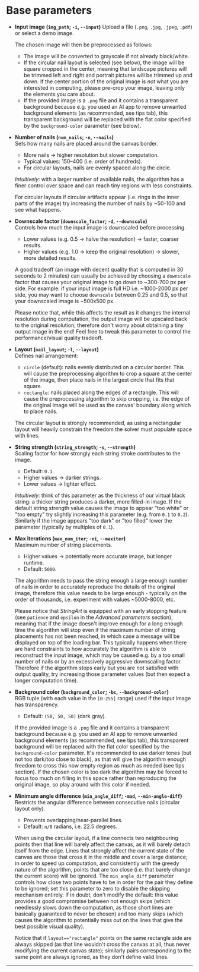 # Base parameters

- **Input image (`img_path`; `-i`, `--input`)**
  Upload a file (`.png`, `.jpg`, `.jpeg`, `.pdf`) or select a demo image.
  
  The chosen image will then be preprocessed as follows:
  - The image will be converted to grayscale if not already black/white.
  - If the circular nail layout is selected (see below), the image will be square cropped in the center, meaning that landscape pictures will be trimmed left and right and portrait pictures will be trimmed up and down. If the center portion of the original image is *not* what you are interested in computing, please pre-crop your image, leaving only the elements you care about.
  - If the provided image is a `.png` file and it contains a transparent background because e.g. you used an AI app to remove unwanted background elements (as recommended, see tips tab), this transparent background will be replaced with the flat color specified by the `background-color` parameter (see below).

- **Number of nails (`num_nails`; `-n`, `--nails`)**  
  Sets how many nails are placed around the canvas border.  

  - More nails → higher resolution but slower computation.  
  - Typical values: 150–400 (i.e. order of hundreds).  
  - For circular layouts, nails are evenly spaced along the circle.

  *Intuitively*: with a larger number of available nails, the algorithm has a finer control over space and can reach tiny regions with less constraints.

  For circular layouts if circular artifacts appear (i.e. rings in the inner parts of the image) try increasing the number of nails by ~50-100 and see what happens.

- **Downscale factor (`downscale_factor`; `-d`, `--downscale`)**  
  Controls how much the input image is downscaled before processing.  
  
  - Lower values (e.g. 0.5 → halve the resolution) → faster, coarser results.  
  - Higher values (e.g. 1.0 → keep the original resolution) → slower, more detailed results.

  A good tradeoff (an image with decent quality that is computed in 30 seconds to 2 minutes) can usually be achieved by choosing a `downscale` factor that causes your original image to go down to ~300-700 px per side. For example: if your input image is full HD i.e. ~1000-2000 px per side, you may want to choose `downscale` between 0.25 and 0.5, so that your downscaled image is ~500x500 px.

  Please notice that, while this affects the result as it changes the internal resolution during computation, the output image will be upscaled back to the original resolution; therefore don't worry about obtaining a tiny output image in the end! Feel free to tweak this parameter to control the performance/visual quality tradeoff.

- **Layout (`nail_layout`; `-l`, `--layout`)**  
  Defines nail arrangement:  

  - `circle` (default): nails evenly distributed on a circular border. This will cause the preprocessing algorithm to crop a square at the center of the image, then place nails in the largest circle that fits that square.
  - `rectangle`: nails placed along the edges of a rectangle. This will cause the preprocessing algorithm to skip cropping, i.e. the edge of the original image will be used as the canvas' boundary along which to place nails.

  The circular layout is strongly recommended, as using a rectangular layout will heavily constrain the freedom the solver must populate space with lines.

- **String strength (`string_strength`; `-s`, `--strength`)**  
  Scaling factor for how strongly each string stroke contributes to the image. 

  - Default: `0.1`.  
  - Higher values → darker strings.  
  - Lower values → lighter effect.

  *Intuitively*: think of this parameter as the thickness of our virtual black string: a thicker string produces a darker, more filled-in image. If the default string strength value causes the image to appear "too white" or "too empty" try slightly increasing this parameter (e.g. from `0.1` to `0.2`). Similarly if the image appears "too dark" or "too filled" lower the parameter (typically by multiples of `0.1`).

- **Max iterations (`max_num_iter`; `-ni`, `--maxiter`)**  
  Maximum number of string placements.  

  - Higher values → potentially more accurate image, but longer runtime.  
  - Default: `5000`.

  The algorithm needs to pass the string enough a large enough number of nails in order to accurately reproduce the details of the original image, therefore this value needs to be large enough - typically on the order of thousands, i.e. experiment with values ~5000-8000, etc.

  Please notice that *StringArt* is equipped with an early stopping feature (see `patience` and `epsilon` in the *Advanced parameters* section), meaning that if the image doesn't improve enough for a long enough time the algorithm will stop even if the maximum number of string placements has not been reached, in which case a message will be displayed on top of the loading bar.
  This typically happens when there are hard constraints to how accurately the algorithm is able to reconstruct the input image, which may be caused e.g. by a too small number of nails or by an excessively aggressive downscaling factor. Therefore if the algorithm stops early but you are not satisfied with output quality, try increasing those parameter values (but then expect a longer computation time).

- **Background color (`background_color`; `-bc`, `--background-color`)**  
  RGB tuple (with each value in the `[0-255]` range) used if the input image has transparency.  
  - Default: `(50, 50, 50)` (dark gray).

  If the provided image is a `.png` file and it contains a transparent background because e.g. you used an AI app to remove unwanted background elements (as recommended, see tips tab), this transparent background will be replaced with the flat color specified by the `background-color` parameter.
  It's recommended to use darker tones (but not too dark/too close to black), as that will give the algorithm enough freedom to cross this now empty region as much as needed (see tips section). If the chosen color is too dark the algorithm may be forced to focus too much on filling in this space rather than reproducing the original image, so play around with this color if needed.

- **Minimum angle difference (`min_angle_diff`; `-mad`, `--min-angle-diff`)**  
  Restricts the angular difference between consecutive nails (circular layout only).  
  - Prevents overlapping/near-parallel lines.  
  - Default: `π/8` radians, i.e. 22.5 degrees.

  When using the circular layout, if a line connects two neighbouring points then that line will barely affect the canvas, as it will barely detach itself from the edge. Lines that strongly affect the current state of the canvas are those that cross it in the middle and cover a large distance; in order to speed up computation, and consistently with the greedy nature of the algorithm, points that are too close (i.e. that barely change the current score) will be ignored. The `min_angle_diff` parameter controls how close two points have to be in order for the pair they define to be ignored; set this parameter to zero to disable the skipping mechanism entirely.
  If in doubt, don't modify the default: this value provides a good compromise between not enough skips (which needlessly slows down the computation, as those short lines are basically guaranteed to never be chosen) and too many skips (which causes the algorithm to potentially miss out on the lines that give the best possible visual quality).

  Notice that if `layout=="rectangle"` points on the same rectangle side are always skipped (as that line wouldn't cross the canvas at all, thus never modifying the current canvas state); similarly pairs corresponding to the same point are always ignored, as they don't define valid lines.

---